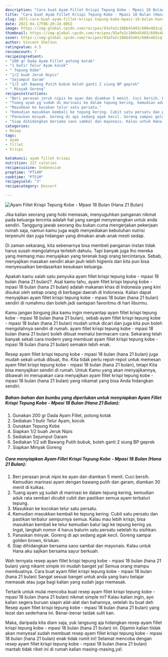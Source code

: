 ```yaml
---
description: "Cara buat Ayam Fillet Krispi Tepung Kobe - Mpasi 18 Bulan (Hana 21 Bulan) Sederhana Untuk Jualan"
title: "Cara buat Ayam Fillet Krispi Tepung Kobe - Mpasi 18 Bulan (Hana 21 Bulan) Sederhana Untuk Jualan"
slug: 1072-cara-buat-ayam-fillet-krispi-tepung-kobe-mpasi-18-bulan-hana-21-bulan-sederhana-untuk-jualan
date: 2021-04-17T06:20:24.005Z
image: https://img-global.cpcdn.com/recipes/93afe2c106b45403/680x482cq70/ayam-fillet-krispi-tepung-kobe-mpasi-18-bulan-hana-21-bulan-foto-resep-utama.jpg
thumbnail: https://img-global.cpcdn.com/recipes/93afe2c106b45403/680x482cq70/ayam-fillet-krispi-tepung-kobe-mpasi-18-bulan-hana-21-bulan-foto-resep-utama.jpg
cover: https://img-global.cpcdn.com/recipes/93afe2c106b45403/680x482cq70/ayam-fillet-krispi-tepung-kobe-mpasi-18-bulan-hana-21-bulan-foto-resep-utama.jpg
author: Vincent Shelton
ratingvalue: 4.5
reviewcount: 7
recipeingredient:
- "200 gr Dada Ayam Fillet potong kotak"
- "1 butir Telur Ayam kocok"
- " Tepung Kobe"
- "1/2 buah Jeruk Nipis"
- "Sejumput Garam"
- "1/2 sdt Bawang Putih bubuk boleh ganti 2 siung BP geprek"
- " Minyak Goreng"
recipeinstructions:
- "Beri perasan jeruk nipis ke ayan dan diamkan 5 menit. Cuci bersih. Kemudian marinasi ayam dengan bawang putih dan garam, diamkan 30 menit di kulkas."
- "Tuang ayam yg sudah di marinasi ke dalam tepung kering, kemudian aduk rata sembari dicubit cubit dan pastikan semua ayam terbaluri tepung."
- "Masukkan ke kocokan telur satu persatu."
- "Kemudian masukkan kembali ke tepung kering. Cubit satu persatu dan pastikan terbalur sempurnya semua. Kalau mau lebih krispi, bisa masukkan kembali ke telur kemudian balur lagi ke tepung kering ya. Ingat, langkah nomor 4 harus balurin satu persatu setelah itu sisihkan."
- "Panaskan minyak. Goreng di api sedang agak kecil. Goreng sampai golden brown, tiriskan."
- "Siap dihidangkan bersama saos sambal dan mayonais. Kalau untuk Hana aku sajikan bersama sayur berkuah."
categories:
- Resep
tags:
- ayam
- fillet
- krispi

katakunci: ayam fillet krispi 
nutrition: 227 calories
recipecuisine: Indonesian
preptime: "PT14M"
cooktime: "PT51M"
recipeyield: "3"
recipecategory: Dessert

---
```



![Ayam Fillet Krispi Tepung Kobe - Mpasi 18 Bulan (Hana 21 Bulan)](https://img-global.cpcdn.com/recipes/93afe2c106b45403/680x482cq70/ayam-fillet-krispi-tepung-kobe-mpasi-18-bulan-hana-21-bulan-foto-resep-utama.jpg)

Jika kalian seorang yang hobi memasak, menyuguhkan panganan nikmat pada keluarga tercinta adalah hal yang sangat menyenangkan untuk anda sendiri. Tanggung jawab seorang ibu bukan cuma mengerjakan pekerjaan rumah saja, namun kamu juga wajib menyediakan kebutuhan nutrisi terpenuhi dan juga hidangan yang dimakan anak-anak mesti sedap.

Di zaman  sekarang, kita sebenarnya bisa membeli panganan instan tidak harus susah mengolahnya terlebih dahulu. Tapi banyak juga lho mereka yang memang mau menyajikan yang terenak bagi orang tercintanya. Sebab, menyajikan masakan sendiri akan jauh lebih higienis dan kita pun bisa menyesuaikan berdasarkan kesukaan keluarga. 



Apakah kamu salah satu penyuka ayam fillet krispi tepung kobe - mpasi 18 bulan (hana 21 bulan)?. Asal kamu tahu, ayam fillet krispi tepung kobe - mpasi 18 bulan (hana 21 bulan) adalah makanan khas di Indonesia yang kini disukai oleh setiap orang di berbagai daerah di Indonesia. Kalian dapat menyajikan ayam fillet krispi tepung kobe - mpasi 18 bulan (hana 21 bulan) sendiri di rumahmu dan boleh jadi santapan favoritmu di hari liburmu.

Kamu jangan bingung jika kamu ingin menyantap ayam fillet krispi tepung kobe - mpasi 18 bulan (hana 21 bulan), sebab ayam fillet krispi tepung kobe - mpasi 18 bulan (hana 21 bulan) mudah untuk dicari dan juga kita pun boleh mengolahnya sendiri di rumah. ayam fillet krispi tepung kobe - mpasi 18 bulan (hana 21 bulan) boleh dibuat memalui bermacam cara. Sekarang telah banyak sekali cara modern yang membuat ayam fillet krispi tepung kobe - mpasi 18 bulan (hana 21 bulan) semakin lebih enak.

Resep ayam fillet krispi tepung kobe - mpasi 18 bulan (hana 21 bulan) juga mudah sekali untuk dibuat, lho. Kita tidak perlu repot-repot untuk memesan ayam fillet krispi tepung kobe - mpasi 18 bulan (hana 21 bulan), tetapi Kita bisa menyajikan sendiri di rumah. Untuk Kamu yang akan menyajikannya, dibawah ini merupakan cara menyajikan ayam fillet krispi tepung kobe - mpasi 18 bulan (hana 21 bulan) yang nikamat yang bisa Anda hidangkan sendiri.

<!--inarticleads1-->

##### Bahan-bahan dan bumbu yang diperlukan untuk menyiapkan Ayam Fillet Krispi Tepung Kobe - Mpasi 18 Bulan (Hana 21 Bulan):

1. Gunakan 200 gr Dada Ayam Fillet, potong kotak
1. Sediakan 1 butir Telur Ayam, kocok
1. Gunakan  Tepung Kobe
1. Siapkan 1/2 buah Jeruk Nipis
1. Sediakan Sejumput Garam
1. Sediakan 1/2 sdt Bawang Putih bubuk, boleh ganti 2 siung BP geprek
1. Siapkan  Minyak Goreng




<!--inarticleads2-->

##### Cara menyiapkan Ayam Fillet Krispi Tepung Kobe - Mpasi 18 Bulan (Hana 21 Bulan):

1. Beri perasan jeruk nipis ke ayan dan diamkan 5 menit. Cuci bersih. Kemudian marinasi ayam dengan bawang putih dan garam, diamkan 30 menit di kulkas.
1. Tuang ayam yg sudah di marinasi ke dalam tepung kering, kemudian aduk rata sembari dicubit cubit dan pastikan semua ayam terbaluri tepung.
1. Masukkan ke kocokan telur satu persatu.
1. Kemudian masukkan kembali ke tepung kering. Cubit satu persatu dan pastikan terbalur sempurnya semua. Kalau mau lebih krispi, bisa masukkan kembali ke telur kemudian balur lagi ke tepung kering ya. Ingat, langkah nomor 4 harus balurin satu persatu setelah itu sisihkan.
1. Panaskan minyak. Goreng di api sedang agak kecil. Goreng sampai golden brown, tiriskan.
1. Siap dihidangkan bersama saos sambal dan mayonais. Kalau untuk Hana aku sajikan bersama sayur berkuah.




Wah ternyata resep ayam fillet krispi tepung kobe - mpasi 18 bulan (hana 21 bulan) yang nikamt simple ini mudah banget ya! Semua orang mampu membuatnya. Cara buat ayam fillet krispi tepung kobe - mpasi 18 bulan (hana 21 bulan) Sangat sesuai banget untuk anda yang baru belajar memasak atau juga bagi kalian yang sudah jago memasak.

Tertarik untuk mulai mencoba buat resep ayam fillet krispi tepung kobe - mpasi 18 bulan (hana 21 bulan) nikmat simple ini? Kalau kalian ingin, ayo kalian segera buruan siapin alat-alat dan bahannya, setelah itu buat deh Resep ayam fillet krispi tepung kobe - mpasi 18 bulan (hana 21 bulan) yang lezat dan sederhana ini. Benar-benar taidak sulit kan. 

Maka, daripada kita diam saja, yuk langsung aja hidangkan resep ayam fillet krispi tepung kobe - mpasi 18 bulan (hana 21 bulan) ini. Dijamin kalian tiidak akan menyesal sudah membuat resep ayam fillet krispi tepung kobe - mpasi 18 bulan (hana 21 bulan) enak tidak rumit ini! Selamat mencoba dengan resep ayam fillet krispi tepung kobe - mpasi 18 bulan (hana 21 bulan) mantab tidak ribet ini di rumah kalian masing-masing,ya!.

